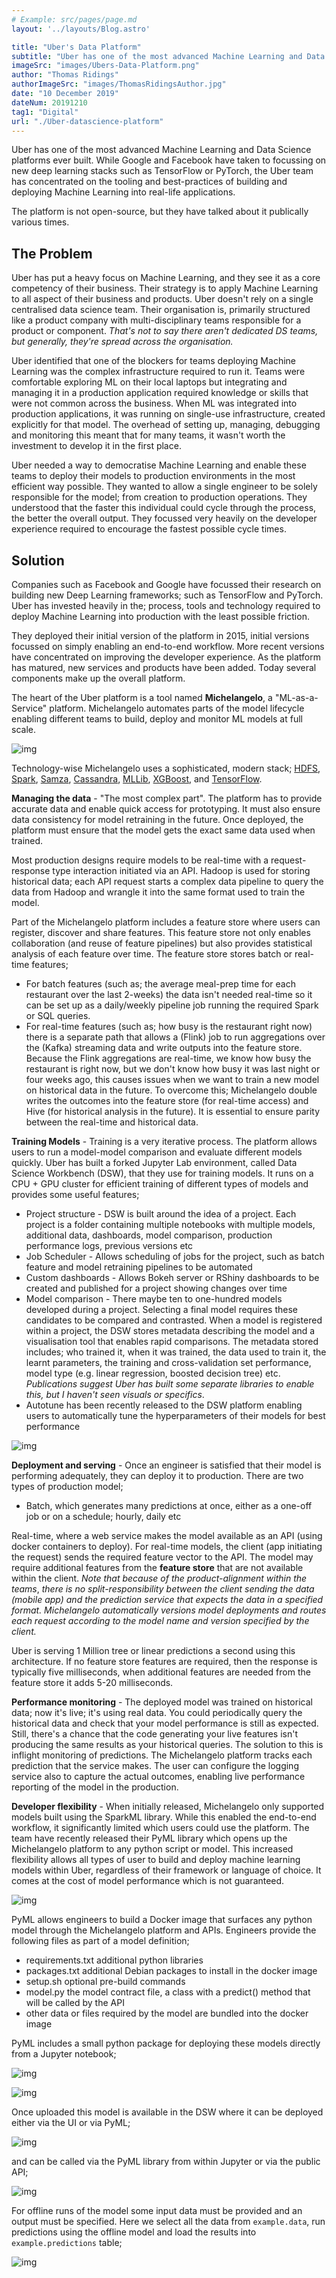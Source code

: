 ```yaml
---
# Example: src/pages/page.md
layout: '../layouts/Blog.astro'

title: "Uber's Data Platform"
subtitle: "Uber has one of the most advanced Machine Learning and Data Science platforms ever built. The platform is not open-source, but they have talked about it publically various times."
imageSrc: "images/Ubers-Data-Platform.png"
author: "Thomas Ridings"
authorImageSrc: "images/ThomasRidingsAuthor.jpg"
date: "10 December 2019"
dateNum: 20191210
tag1: "Digital"
url: "./Uber-datascience-platform"
---
```


Uber has one of the most advanced Machine Learning and Data Science platforms ever built. While Google and Facebook have taken to focussing on new deep learning stacks such as TensorFlow or PyTorch, the Uber team has concentrated on the tooling and best-practices of building and deploying Machine Learning into real-life applications.

The platform is not open-source, but they have talked about it publically various times.

## **The Problem**

Uber has put a heavy focus on Machine Learning, and they see it as a core competency of their business. Their strategy is to apply Machine Learning to all aspect of their business and products. Uber doesn't rely on a single centralised data science team. Their organisation is, primarily structured like a product company with multi-disciplinary teams responsible for a product or component.  _That's not to say there aren't dedicated DS teams, but generally, they're spread across the organisation._

Uber identified that one of the blockers for teams deploying Machine Learning was the complex infrastructure required to run it. Teams were comfortable exploring ML on their local laptops but integrating and managing it in a production application required knowledge or skills that were not common across the business. When ML was integrated into production applications, it was running on single-use infrastructure, created explicitly for that model. The overhead of setting up, managing, debugging and monitoring this meant that for many teams, it wasn't worth the investment to develop it in the first place.

Uber needed a way to democratise Machine Learning and enable these teams to deploy their models to production environments in the most efficient way possible. They wanted to allow a single engineer to be solely responsible for the model; from creation to production operations. They understood that the faster this individual could cycle through the process, the better the overall output. They focussed very heavily on the developer experience required to encourage the fastest possible cycle times.

## **Solution**

Companies such as Facebook and Google have focussed their research on building new Deep Learning frameworks; such as TensorFlow and PyTorch. Uber has invested heavily in the; process, tools and technology required to deploy Machine Learning into production with the least possible friction.

They deployed their initial version of the platform in 2015, initial versions focussed on simply enabling an end-to-end workflow. More recent versions have concentrated on improving the developer experience. As the platform has matured, new services and products have been added. Today several components make up the overall platform.

The heart of the Uber platform is a tool named  **Michelangelo**, a "ML-as-a-Service" platform. Michelangelo automates parts of the model lifecycle enabling different teams to build, deploy and monitor ML models at full scale.

![img](https://1fykyq3mdn5r21tpna3wkdyi-wpengine.netdna-ssl.com/wp-content/uploads/2018/11/image6.png)

Technology-wise Michelangelo uses a sophisticated, modern stack;  [HDFS](https://hadoop.apache.org/),  [Spark](https://spark.apache.org/),  [Samza](https://samza.apache.org/),  [Cassandra](https://cassandra.apache.org/),  [MLLib](https://spark.apache.org/mllib/),  [XGBoost](https://github.com/dmlc/xgboost), and  [TensorFlow](https://www.tensorflow.org/).

**Managing the data**  - "The most complex part". The platform has to provide accurate data and enable quick access for prototyping. It must also ensure data consistency for model retraining in the future. Once deployed, the platform must ensure that the model gets the exact same data used when trained.

Most production designs require models to be real-time with a request-response type interaction initiated via an API. Hadoop is used for storing historical data; each API request starts a complex data pipeline to query the data from Hadoop and wrangle it into the same format used to train the model.

Part of the Michelangelo platform includes a feature store where users can register, discover and share features. This feature store not only enables collaboration (and reuse of feature pipelines) but also provides statistical analysis of each feature over time. The feature store stores batch or real-time features;

-   For batch features (such as; the average meal-prep time for each restaurant over the last 2-weeks) the data isn't needed real-time so it can be set up as a daily/weekly pipeline job running the required Spark or SQL queries.
-   For real-time features (such as; how busy is the restaurant right now) there is a separate path that allows a (Flink) job to run aggregations over the (Kafka) streaming data and write outputs into the feature store. Because the Flink aggregations are real-time, we know how busy the restaurant is right now, but we don't know how busy it was last night or four weeks ago, this causes issues when we want to train a new model on historical data in the future. To overcome this; Michelangelo double writes the outcomes into the feature store (for real-time access) and Hive (for historical analysis in the future). It is essential to ensure parity between the real-time and historical data.

**Training Models**  - Training is a very iterative process. The platform allows users to run a model-model comparison and evaluate different models quickly. Uber has built a forked Jupyter Lab environment, called Data Science Workbench (DSW), that they use for training models. It runs on a CPU + GPU cluster for efficient training of different types of models and provides some useful features;

-   Project structure - DSW is built around the idea of a project. Each project is a folder containing multiple notebooks with multiple models, additional data, dashboards, model comparison, production performance logs, previous versions etc
-   Job Scheduler - Allows scheduling of jobs for the project, such as batch feature and model retraining pipelines to be automated
-   Custom dashboards - Allows Bokeh server or RShiny dashboards to be created and published for a project showing changes over time
-   Model comparison - There maybe ten to one-hundred models developed during a project. Selecting a final model requires these candidates to be compared and contrasted. When a model is registered within a project, the DSW stores metadata describing the model and a visualisation tool that enables rapid comparisons. The metadata stored includes; who trained it, when it was trained, the data used to train it, the learnt parameters, the training and cross-validation set performance, model type (e.g. linear regression, boosted decision tree) etc.  _Publications suggest Uber has built some separate libraries to enable this, but I haven't seen visuals or specifics_.
-   Autotune has been recently released to the DSW platform enabling users to automatically tune the hyperparameters of their models for best performance

![img](https://1fykyq3mdn5r21tpna3wkdyi-wpengine.netdna-ssl.com/wp-content/uploads/2018/11/image9.png)

**Deployment and serving**  - Once an engineer is satisfied that their model is performing adequately, they can deploy it to production. There are two types of production model;

-   Batch, which generates many predictions at once, either as a one-off job or on a schedule; hourly, daily etc

Real-time, where a web service makes the model available as an API (using docker containers to deploy). For real-time models, the client (app initiating the request) sends the required feature vector to the API. The model may require additional features from the  **feature store**  that are not available within the client.  _Note that because of the product-alignment within the teams_,  _there is no split-responsibility between the client sending the data (mobile app) and the prediction service that expects the data in a specified format. Michelangelo automatically versions model deployments and routes each request according to the model name and version specified by the client._

Uber is serving 1 Million tree or linear predictions a second using this architecture. If no feature store features are required, then the response is typically five milliseconds, when additional features are needed from the feature store it adds 5-20 milliseconds.

**Performance monitoring**  - The deployed model was trained on historical data; now it's live; it's using real data. You could periodically query the historical data and check that your model performance is still as expected. Still, there's a chance that the code generating your live features isn't producing the same results as your historical queries. The solution to this is inflight monitoring of predictions. The Michelangelo platform tracks each prediction that the service makes. The user can configure the logging service also to capture the actual outcomes, enabling live performance reporting of the model in the production.

**Developer flexibility**  - When initially released, Michelangelo only supported models built using the SparkML library. While this enabled the end-to-end workflow, it significantly limited which users could use the platform. The team have recently released their PyML library which opens up the Michelangelo platform to any python script or model. This increased flexibility allows all types of user to build and deploy machine learning models within Uber, regardless of their framework or language of choice. It comes at the cost of model performance which is not guaranteed.

![img](https://1fykyq3mdn5r21tpna3wkdyi-wpengine.netdna-ssl.com/wp-content/uploads/2018/10/image3-1.png)

PyML allows engineers to build a Docker image that surfaces any python model through the Michelangelo platform and APIs. Engineers provide the following files as part of a model definition;

-   requirements.txt additional python libraries
-   packages.txt additional Debian packages to install in the docker image
-   setup.sh optional pre-build commands
-   model.py the model contract file, a class with a predict() method that will be called by the API
-   other data or files required by the model are bundled into the docker image

PyML includes a small python package for deploying these models directly from a Jupyter notebook;

![img](https://1fykyq3mdn5r21tpna3wkdyi-wpengine.netdna-ssl.com/wp-content/uploads/2018/10/Screen-Shot-2018-10-22-at-10.11.11-AM.png)

![img](https://1fykyq3mdn5r21tpna3wkdyi-wpengine.netdna-ssl.com/wp-content/uploads/2018/10/image5-2.png)

Once uploaded this model is available in the DSW where it can be deployed either via the UI or via PyML;

![img](https://1fykyq3mdn5r21tpna3wkdyi-wpengine.netdna-ssl.com/wp-content/uploads/2018/10/Screen-Shot-2018-10-22-at-10.11.25-AM.png)

and can be called via the PyML library from within Jupyter or via the public API;

![img](https://1fykyq3mdn5r21tpna3wkdyi-wpengine.netdna-ssl.com/wp-content/uploads/2018/10/Screen-Shot-2018-10-22-at-2.03.29-PM.png)

For offline runs of the model some input data must be provided and an output must be specified. Here we select all the data from  `example.data`, run predictions using the offline model and load the results into  `example.predictions`  table;

![img](https://1fykyq3mdn5r21tpna3wkdyi-wpengine.netdna-ssl.com/wp-content/uploads/2018/10/Screen-Shot-2018-10-22-at-10.11.48-AM.png)